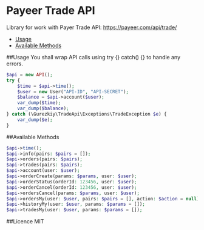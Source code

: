 # Payeer Trade API

Library for work with Payer Trade API: https://payeer.com/api/trade/

* [Usage](#usage)
* [Available Methods](#available-methods)

##Usage
You shall wrap API calls using try {} catch() {} to handle any errors.
<br>
```php
$api = new API();
try {
    $time = $api->time();
    $user = new User("API-ID", "API-SECRET");
    $balance = $api->account($user);
    var_dump($time);
    var_dump($balance);
} catch (\Gurezkiy\TradeApi\Exceptions\TradeException $e) {
    var_dump($e);
}
```

##Available Methods

```php
$api->time();
$api->info(pairs: $pairs = []);
$api->orders(pairs: $pairs);
$api->trades(pairs: $pairs);
$api->account(user: $user);
$api->orderCreate(params: $params, user: $user);
$api->orderStatus(orderId: 123456, user: $user);
$api->orderCancel(orderId: 123456, user: $user);
$api->ordersCancel(params: $params, user: $user);
$api->ordersMy(user: $user, pairs: $pairs = [], action: $action = null);
$api->historyMy(user: $user, params: $params = []);
$api->tradesMy(user: $user, params: $params = []);
```

##Licence
MIT